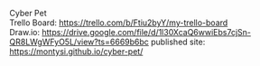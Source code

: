 Cyber Pet
 
<br />
Trello Board:
https://trello.com/b/Ftiu2byY/my-trello-board
<br />
Draw.io:
https://drive.google.com/file/d/1l30XcaQ6wwiEbs7cjSn-QR8LWgWFyO5L/view?ts=6669b6bc
published site: https://montysi.github.io/cyber-pet/
